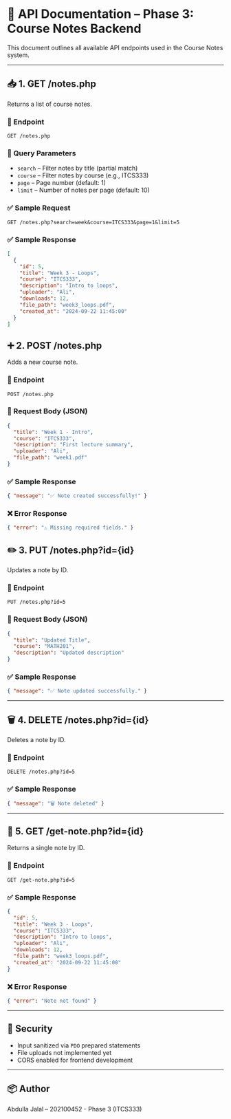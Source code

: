 
# 📄 API Documentation – Phase 3: Course Notes Backend

This document outlines all available API endpoints used in the Course Notes system.

---

## 📥 1. GET /notes.php

Returns a list of course notes.

### 🔗 Endpoint
```
GET /notes.php
```

### 🔸 Query Parameters
- `search` – Filter notes by title (partial match)
- `course` – Filter notes by course (e.g., ITCS333)
- `page` – Page number (default: 1)
- `limit` – Number of notes per page (default: 10)

### ✅ Sample Request
```
GET /notes.php?search=week&course=ITCS333&page=1&limit=5
```

### ✅ Sample Response
```json
[
  {
    "id": 5,
    "title": "Week 3 - Loops",
    "course": "ITCS333",
    "description": "Intro to loops",
    "uploader": "Ali",
    "downloads": 12,
    "file_path": "week3_loops.pdf",
    "created_at": "2024-09-22 11:45:00"
  }
]
```
## ➕ 2. POST /notes.php

Adds a new course note.

### 🔗 Endpoint
```
POST /notes.php
```

### 🔸 Request Body (JSON)
```json
{
  "title": "Week 1 - Intro",
  "course": "ITCS333",
  "description": "First lecture summary",
  "uploader": "Ali",
  "file_path": "week1.pdf"
}
```

### ✅ Sample Response
```json
{ "message": "✅ Note created successfully!" }
```

### ❌ Error Response
```json
{ "error": "⚠️ Missing required fields." }
```

## ✏️ 3. PUT /notes.php?id={id}

Updates a note by ID.

### 🔗 Endpoint
```
PUT /notes.php?id=5
```

### 🔸 Request Body (JSON)
```json
{
  "title": "Updated Title",
  "course": "MATH201",
  "description": "Updated description"
}
```

### ✅ Sample Response
```json
{ "message": "✅ Note updated successfully." }
```

---

## 🗑️ 4. DELETE /notes.php?id={id}

Deletes a note by ID.

### 🔗 Endpoint
```
DELETE /notes.php?id=5
```

### ✅ Sample Response
```json
{ "message": "🗑️ Note deleted" }
```

---

## 🔎 5. GET /get-note.php?id={id}

Returns a single note by ID.

### 🔗 Endpoint
```
GET /get-note.php?id=5
```

### ✅ Sample Response
```json
{
  "id": 5,
  "title": "Week 3 - Loops",
  "course": "ITCS333",
  "description": "Intro to loops",
  "uploader": "Ali",
  "downloads": 12,
  "file_path": "week3_loops.pdf",
  "created_at": "2024-09-22 11:45:00"
}
```

### ❌ Error Response
```json
{ "error": "Note not found" }
```

---

## 🔐 Security

- Input sanitized via `PDO` prepared statements
- File uploads not implemented yet
- CORS enabled for frontend development

---

## 📦 Author
Abdulla Jalal – 202100452 - Phase 3 (ITCS333)
